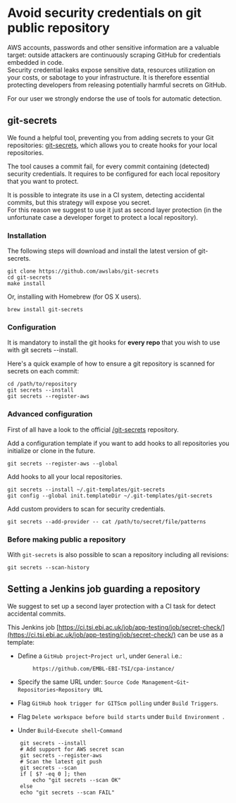 # Avoid security credentials on git public repository

AWS accounts, passwords and other sensitive information are a valuable target: outside attackers are continuously scraping GitHub for credentials embedded in code.  
Security credential leaks expose sensitive data, resources utilization on your costs, or sabotage to your infrastructure.
It is therefore essential protecting developers from releasing potentially harmful secrets on GitHub.

For our user we strongly endorse the use of tools for automatic detection.

## git-secrets

We found a helpful tool, preventing you from adding secrets to your Git repositories: [git-secrets](https://github.com/awslabs/git-secrets), which allows you to create hooks for your local repositories.

The tool causes a commit fail, for every commit containing (detected) security credentials. It requires to be configured for each local repository that you want to protect.

It is possible to integrate its use in a CI system, detecting accidental commits, but this strategy will expose you secret.  
For this reason we suggest to use it just as second layer protection (in the unfortunate case a developer forget to protect a local repository).



### Installation
The following steps will download and install the latest version of git-secrets.

```
git clone https://github.com/awslabs/git-secrets
cd git-secrets
make install
```
Or, installing with Homebrew (for OS X users).

```
brew install git-secrets
```

### Configuration

It is mandatory to install the git hooks for **every repo** that you wish to use with git secrets --install.

Here's a quick example of how to ensure a git repository is scanned for secrets on each commit:

```
cd /path/to/repository
git secrets --install
git secrets --register-aws
```

### Advanced configuration

First of all have a look to the official [/git-secrets](https://github.com/awslabs/git-secrets) repository.


Add a configuration template if you want to add hooks to all repositories you initialize or clone in the future.
```
git secrets --register-aws --global
```
Add hooks to all your local repositories.

```
git secrets --install ~/.git-templates/git-secrets
git config --global init.templateDir ~/.git-templates/git-secrets
```

Add custom providers to scan for security credentials.

```
git secrets --add-provider -- cat /path/to/secret/file/patterns
```

### Before making public a repository

With `git-secrets` is also possible to scan a repository including all revisions:

```
git secrets --scan-history
```


## Setting a Jenkins job guarding a repository

We suggest to set up a second layer protection with a CI task for detect accidental commits.

This Jenkins job [https://ci.tsi.ebi.ac.uk/job/app-testing/job/secret-check/](https://ci.tsi.ebi.ac.uk/job/app-testing/job/secret-check/) can be use as a template:

- Define a `GitHub project`-`Project url`, under `General` i.e.:
```
        https://github.com/EMBL-EBI-TSI/cpa-instance/
```

- Specify the same URL under: `Source Code Management`-`Git`-`Repositories`-`Repository URL`

- Flag `GitHub hook trigger for GITScm polling` under `Build Triggers`.
- Flag `Delete workspace before build starts` under `Build Environment `.
- Under `Build`-`Execute shell`-`Command`
```
    git secrets --install
    # Add support for AWS secret scan
    git secrets --register-aws
    # Scan the latest git push
    git secrets --scan
    if [ $? -eq 0 ]; then
        echo "git secrets --scan OK"
    else
    echo "git secrets --scan FAIL"
```

